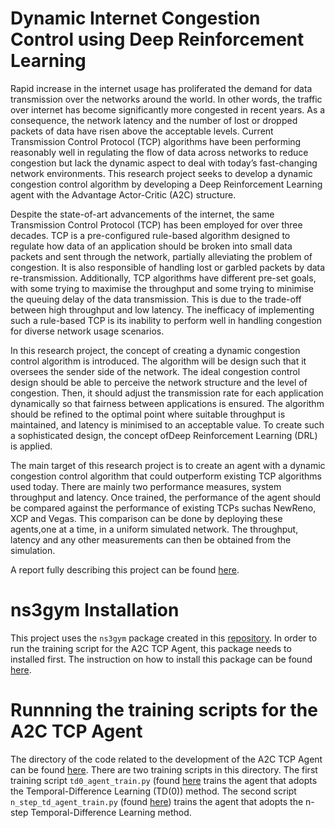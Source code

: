 # Dynamic Internet Congestion Control using Deep Reinforcement Learning
Rapid increase in the internet usage has proliferated the demand for data transmission over the networks around the world. In other words, the traffic over internet has become significantly more congested in recent years. As a consequence, the network latency and the number of lost or dropped packets of data have risen above the acceptable levels. Current Transmission Control Protocol (TCP) algorithms have been performing reasonably well in regulating the flow of data across networks to reduce congestion but lack the dynamic aspect to deal with today’s fast-changing network environments. This research project seeks to develop a dynamic congestion control algorithm by developing a Deep Reinforcement Learning agent with the Advantage Actor-Critic (A2C) structure.

Despite the state-of-art advancements of the internet, 
the same Transmission Control Protocol (TCP) has been employed for over three decades.
 TCP is a pre-configured rule-based algorithm designed to regulate how data of an application 
 should be broken into small data packets and sent through the network, partially alleviating 
 the problem of congestion. It is also responsible of handling lost or garbled packets by data re-transmission. Additionally, TCP algorithms have different pre-set goals, with some trying to maximise the throughput and some trying to minimise the queuing delay of the data transmission. This is due to the trade-off between high throughput and low latency. The inefficacy of implementing such a rule-based TCP is its inability to perform well in handling congestion for diverse network usage scenarios.

In this research project, the concept of creating a dynamic congestion control algorithm is introduced. The algorithm will be design such that it oversees the sender side of the network.  The ideal congestion control design should be able to perceive the network structure and the level of congestion. Then, it should adjust the transmission rate for each application dynamically so that fairness between applications is ensured. The algorithm should be refined to the optimal point where suitable throughput is maintained, and latency is minimised to an acceptable value. To create such a sophisticated design, the concept ofDeep Reinforcement Learning (DRL) is applied.

The main target of this research project is to create an agent with a dynamic congestion control algorithm that could outperform existing TCP algorithms used today. There are mainly two performance measures, system throughput and latency. Once trained, the performance of the agent should be compared against the performance of existing TCPs suchas NewReno, XCP and Vegas. This comparison can be done by deploying these agents,one at a time, in a uniform simulated network. The throughput, latency and any other measurements can then be obtained from the simulation.

A report fully describing this project can be found [here](./Final-Report.pdf).

# ns3gym Installation
This project uses the `ns3gym` package created in this [repository](https://github.com/tkn-tub/ns3-gym). In order to run the training script for the A2C TCP Agent, this package needs to installed first. The instruction on how to install this package can be found [here](./setup_guide/SETUP_GUIDE.md).

# Runnning the training scripts for the A2C TCP Agent
The directory of the code related to the development of the A2C TCP Agent can be found [here](./scratch/A2C_TCP). There are two training scripts in this directory. The first training script `td0_agent_train.py` (found [here](./scratch/A2C_TCP/td0_agent_train.py) trains the agent that adopts the Temporal-Difference Learning (TD(0)) method. The second script `n_step_td_agent_train.py` (found [here](./scratch/A2C_TCP/n_step_td_agent_train.py)) trains the agent that adopts the n-step Temporal-Difference Learning method.
